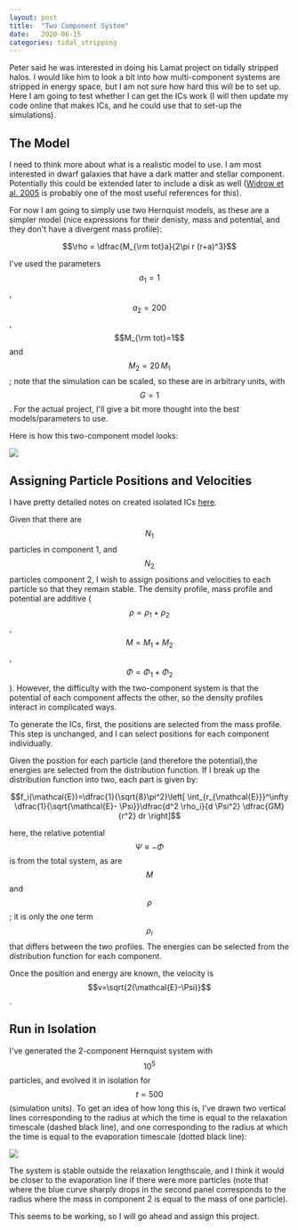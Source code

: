```yaml
---
layout: post
title:  "Two Component System"
date:   2020-06-15
categories: tidal_stripping
---
```



Peter said he was interested in doing his Lamat project on tidally stripped halos. I would like him to look a bit into how multi-component systems are stripped in energy space, but I am not sure how hard this will be to set up. Here I am going to test whether I can get the ICs work (I will then update my code online that makes ICs, and he could use that to set-up the simulations).

## The Model

I need to think more about what is a realistic model to use. I am most interested in dwarf galaxies that have a dark matter and stellar component. Potentially this could be extended later to include a disk as well (<a href="">Widrow et al. 2005</a> is probably one of the most useful references for this).

For now I am going to simply use two Hernquist models, as these are a simpler model (nice expressions for their denisty, mass and potential, and they don't have a divergent mass profile):

$$\rho = \dfrac{M_{\rm tot}a}{2\pi r (r+a)^3}$$

I've used the parameters $$a_1=1$$, $$a_2=200$$, $$M_{\rm tot}=1$$ and $$M_2=20 \,M_1$$; note that the simulation can be scaled, so these are in arbitrary units, with $$G=1$$. For the actual project, I'll give a bit more thought into the best models/parameters to use.

Here is how this two-component model looks:

<img src="{{ site.baseurl }}/assets/plots/20200615_Model.png">


## Assigning Particle Positions and Velocities

I have pretty detailed notes on created isolated ICs <a href="https://github.com/ndrakos/ICICLE">here</a>.

Given that there are $$N_1$$ particles in component 1, and $$N_2$$ particles component 2, I wish to assign positions and velocities to each particle so that they remain stable. The density profile, mass profile and potential are additive ($$\rho= \rho_1+ \rho_2$$, $$M = M_1+ M_2$$, $$\Phi = \Phi_1 + \Phi_2$$). However, the difficulty with the two-component system is that the potential of each component affects the other, so the density profiles interact in complicated ways.

To generate the ICs, first, the positions are selected from the mass profile. This step is unchanged, and I can select positions for each component individually.

Given the position for each particle (and therefore the potential),the energies are selected from the distribution function. If I break up the distribution function into two, each part is given by:

$$f_i(\mathcal{E})=\dfrac{1}{\sqrt{8}\pi^2}\left[ \int_{r_{\mathcal{E}}}^\infty \dfrac{1}{\sqrt{\mathcal{E}- \Psi}}\dfrac{d^2 \rho_i}{d \Psi^2} \dfrac{GM}{r^2} dr \right]$$

here, the relative potential $$\Psi\equiv-\Phi$$ is from the total system, as are $$M$$ and $$\rho$$; it is only the one term $$\rho_i$$ that differs between the two profiles. The energies can be selected from the distribution function for each component.

Once the position and energy are known, the velocity is $$v=\sqrt{2(\mathcal{E}-\Psi)}$$.

## Run in Isolation

I've generated the 2-component Hernquist system with $$10^5$$ particles, and evolved it in isolation for $$t=500$$ (simulation units). To get an idea of how long this is, I've drawn two vertical lines corresponding to the radius at which the time is equal to the relaxation timescale (dashed black line), and one corresponding to the radius at which the time is equal to the evaporation timescale (dotted black line):

<img src="{{ site.baseurl }}/assets/plots/20200615_IC_Stability.png">

The system is stable outside the relaxation lengthscale, and I think it would be closer to the evaporation line if there were more particles (note that where the blue curve sharply drops in the second panel corresponds to the radius where the mass in component 2 is equal to the mass of one particle).

This seems to be working, so I will go ahead and assign this project.
